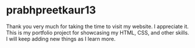 # prabhpreetkaur13
Thank you very much for taking the time to visit my website. I appreciate it.
This is my portfolio project for showcasing my HTML, CSS, and other skills.
I will keep adding new things as I learn more.
